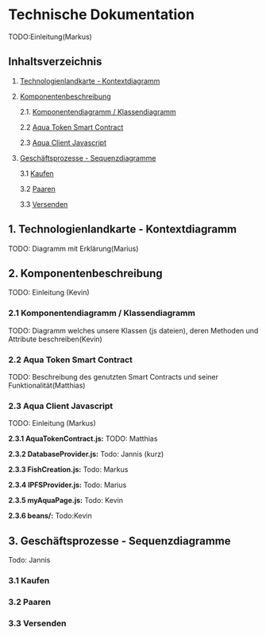 # Technische Dokumentation
TODO:Einleitung(Markus)
## Inhaltsverzeichnis
1. [Technologienlandkarte - Kontextdiagramm](#1-technologienlandkarte-kontextdiagramm)
2. [Komponentenbeschreibung](#2-komponentenbeschreibung)

    2.1. [Komponentendiagramm / Klassendiagramm](#21-komponentendiagramm-klassendiagramm)
    
    2.2 [Aqua Token Smart Contract](#22-aqua-token-smart-contract)
    
    2.3 [Aqua Client Javascript](#23-aqua-client-javascript)
3. [Geschäftsprozesse - Sequenzdiagramme](#3-geschäftsprozesse-sequenzdiagramme)

    3.1 [Kaufen](#31-kaufen)

    3.2 [Paaren](#32-paaren)
    
    3.3 [Versenden](#33-versenden)

## 1. Technologienlandkarte - Kontextdiagramm
TODO: Diagramm mit Erklärung(Marius)

## 2. Komponentenbeschreibung
TODO: Einleitung (Kevin)
### 2.1 Komponentendiagramm / Klassendiagramm
TODO: Diagramm welches unsere Klassen (js dateien), deren Methoden und Attribute beschreiben(Kevin)
### 2.2 Aqua Token Smart Contract
TODO: Beschreibung des genutzten Smart Contracts und seiner Funktionalität(Matthias)

### 2.3 Aqua Client Javascript
TODO: Einleitung (Markus)

**2.3.1 AquaTokenContract.js:**
TODO: Matthias

**2.3.2 DatabaseProvider.js:**
Todo: Jannis (kurz)

**2.3.3 FishCreation.js:**
Todo: Markus

**2.3.4 IPFSProvider.js:**
Todo: Marius

**2.3.5 myAquaPage.js:**
Todo: Kevin

**2.3.6 beans/:**
Todo:Kevin
## 3. Geschäftsprozesse - Sequenzdiagramme
Todo: Jannis
### 3.1 Kaufen

### 3.2 Paaren

### 3.3 Versenden